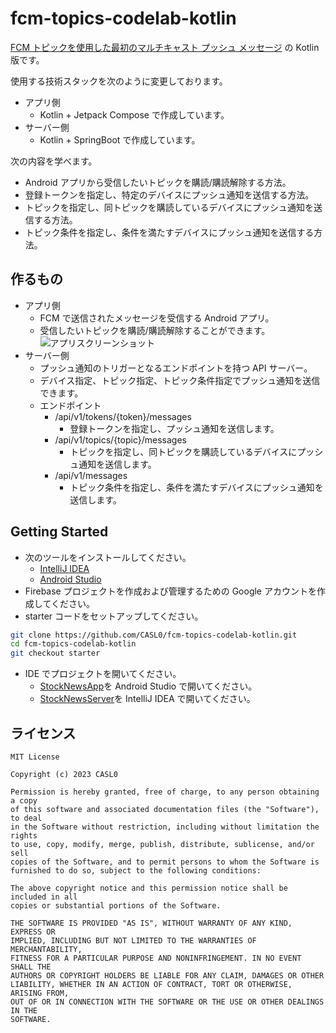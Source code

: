 # fcm-topics-codelab-kotlin

[FCM トピックを使用した最初のマルチキャスト プッシュ メッセージ](https://firebase.google.com/codelabs/firebase-fcm-topics?hl=ja) の Kotlin 版です。

使用する技術スタックを次のように変更しております。

- アプリ側
  - Kotlin + Jetpack Compose で作成しています。
- サーバー側
  - Kotlin + SpringBoot で作成しています。

次の内容を学べます。

- Android アプリから受信したいトピックを購読/購読解除する方法。
- 登録トークンを指定し、特定のデバイスにプッシュ通知を送信する方法。
- トピックを指定し、同トピックを購読しているデバイスにプッシュ通知を送信する方法。
- トピック条件を指定し、条件を満たすデバイスにプッシュ通知を送信する方法。

## 作るもの

- アプリ側
  - FCM で送信されたメッセージを受信する Android アプリ。
  - 受信したいトピックを購読/購読解除することができます。
    ![アプリスクリーンショット](https://github.com/CASL0/fcm-topics-codelab-kotlin/assets/28913760/64af8c3a-e8fb-4d85-b713-0d4fd0e78136)
- サーバー側
  - プッシュ通知のトリガーとなるエンドポイントを持つ API サーバー。
  - デバイス指定、トピック指定、トピック条件指定でプッシュ通知を送信できます。
  - エンドポイント
    - /api/v1/tokens/{token}/messages
      - 登録トークンを指定し、プッシュ通知を送信します。
    - /api/v1/topics/{topic}/messages
      - トピックを指定し、同トピックを購読しているデバイスにプッシュ通知を送信します。
    - /api/v1/messages
      - トピック条件を指定し、条件を満たすデバイスにプッシュ通知を送信します。

## Getting Started

- 次のツールをインストールしてください。
  - [IntelliJ IDEA](https://www.jetbrains.com/idea/)
  - [Android Studio](https://developer.android.com/studio?hl=ja)
- Firebase プロジェクトを作成および管理するための Google アカウントを作成してください。
- starter コードをセットアップしてください。

```sh
git clone https://github.com/CASL0/fcm-topics-codelab-kotlin.git
cd fcm-topics-codelab-kotlin
git checkout starter
```

- IDE でプロジェクトを開いてください。
  - [StockNewsApp](./StockNewsApp/)を Android Studio で開いてください。
  - [StockNewsServer](./StockNewsServer/)を IntelliJ IDEA で開いてください。

## ライセンス

```
MIT License

Copyright (c) 2023 CASL0

Permission is hereby granted, free of charge, to any person obtaining a copy
of this software and associated documentation files (the "Software"), to deal
in the Software without restriction, including without limitation the rights
to use, copy, modify, merge, publish, distribute, sublicense, and/or sell
copies of the Software, and to permit persons to whom the Software is
furnished to do so, subject to the following conditions:

The above copyright notice and this permission notice shall be included in all
copies or substantial portions of the Software.

THE SOFTWARE IS PROVIDED "AS IS", WITHOUT WARRANTY OF ANY KIND, EXPRESS OR
IMPLIED, INCLUDING BUT NOT LIMITED TO THE WARRANTIES OF MERCHANTABILITY,
FITNESS FOR A PARTICULAR PURPOSE AND NONINFRINGEMENT. IN NO EVENT SHALL THE
AUTHORS OR COPYRIGHT HOLDERS BE LIABLE FOR ANY CLAIM, DAMAGES OR OTHER
LIABILITY, WHETHER IN AN ACTION OF CONTRACT, TORT OR OTHERWISE, ARISING FROM,
OUT OF OR IN CONNECTION WITH THE SOFTWARE OR THE USE OR OTHER DEALINGS IN THE
SOFTWARE.
```
